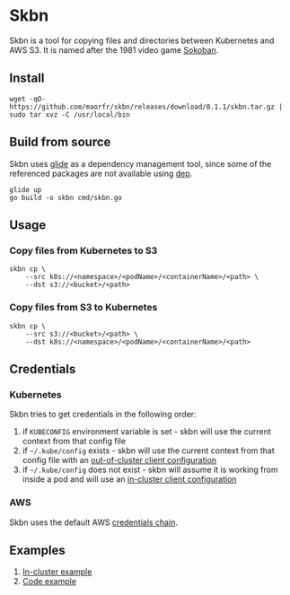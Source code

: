 # Skbn

Skbn is a tool for copying files and directories between Kubernetes and AWS S3. It is named after the 1981 video game [Sokoban](https://en.wikipedia.org/wiki/Sokoban).

## Install

```
wget -qO- https://github.com/maorfr/skbn/releases/download/0.1.1/skbn.tar.gz | sudo tar xvz -C /usr/local/bin
```

## Build from source

Skbn uses [glide](https://github.com/Masterminds/glide) as a dependency management tool, since some of the referenced packages are not available using [dep](https://github.com/golang/dep).

```
glide up
go build -o skbn cmd/skbn.go
```


## Usage

### Copy files from Kubernetes to S3

```
skbn cp \
    --src k8s://<namespace>/<podName>/<containerName>/<path> \
    --dst s3://<bucket>/<path>
```

### Copy files from S3 to Kubernetes

```
skbn cp \
    --src s3://<bucket>/<path> \
    --dst k8s://<namespace>/<podName>/<containerName>/<path>
```

## Credentials


### Kubernetes

Skbn tries to get credentials in the following order:
1. if `KUBECONFIG` environment variable is set - skbn will use the current context from that config file
2. if `~/.kube/config` exists - skbn will use the current context from that config file with an [out-of-cluster client configuration](https://github.com/kubernetes/client-go/tree/master/examples/out-of-cluster-client-configuration)
3. if `~/.kube/config` does not exist - skbn will assume it is working from inside a pod and will use an [in-cluster client configuration](https://github.com/kubernetes/client-go/tree/master/examples/in-cluster-client-configuration)


### AWS

Skbn uses the default AWS [credentials chain](https://docs.aws.amazon.com/sdk-for-go/v1/developer-guide/configuring-sdk.html).

## Examples

1. [In-cluster example](https://github.com/maorfr/skbn/tree/master/examples/in-cluster)
2. [Code example](https://github.com/maorfr/skbn/tree/master/examples/code)